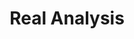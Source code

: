 ---
layout: toctree
title: Real Analysis
permalink: /blog/maths/real-analysis/
parent: /blog/maths/


enumerate_grand_children: true

---